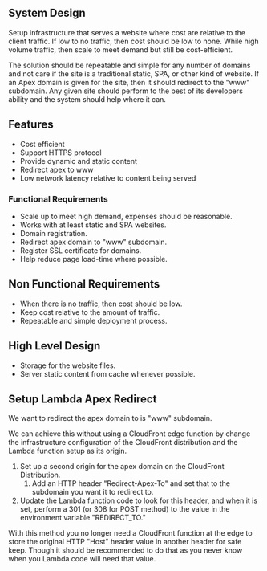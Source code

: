 ## System Design

Setup infrastructure that serves a website where cost are relative to the
client traffic. If low to no traffic, then cost should be low to none. While
high volume traffic, then scale to meet demand but still be cost-efficient.

The solution should be repeatable and simple for any number of domains and not
care if the site is a traditional static, SPA, or other kind of website. If an
Apex domain is given for the site, then it should redirect to the "www"
subdomain. Any given site should perform to the best of its developers ability
and the system should help where it can.

## Features

* Cost efficient
* Support HTTPS protocol
* Provide dynamic and static content
* Redirect apex to www
* Low network latency relative to content being served

### Functional Requirements

* Scale up to meet high demand, expenses should be reasonable.
* Works with at least static and SPA websites.
* Domain registration.
* Redirect apex domain to "www" subdomain.
* Register SSL certificate for domains.
* Help reduce page load-time where possible.

## Non Functional Requirements

* When there is no traffic, then cost should be low.
* Keep cost relative to the amount of traffic.
* Repeatable and simple deployment process.

## High Level Design

* Storage for the website files.
* Server static content from cache whenever possible.

## Setup Lambda Apex Redirect

We want to redirect the apex domain to is "www" subdomain.

We can achieve this without using a CloudFront edge function by change the
infrastructure configuration of the CloudFront distribution and the Lambda 
function setup as its origin.

1. Set up a second origin for the apex domain on the CloudFront Distribution.
   1. Add an HTTP header "Redirect-Apex-To" and set that to the subdomain you
      want it to redirect to. 
2. Update the Lambda function code to look for this header, and when it is set,
   perform a 301 (or 308 for POST method) to the value in the environment
   variable "REDIRECT_TO."

With this method you no longer need a CloudFront function at the edge to store
the original HTTP "Host" header value in another header for safe keep. Though
it should be recommended to do that as you never know when you Lambda code will
need that value.